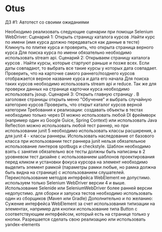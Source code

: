 # Otus
ДЗ #1: Автотест со своими ожиданиями

Необходимо реализовать следующие сценарии при помощи Selenium WebDriver:
Сценарий 1:
Открыть страницу каталога курсов .Найти курс по имени (имя курса должно передаваться как данные в тесте)
Кликнуть по плитке курса и проверить, что открыта страница верного курса
Для поиска курса по имени обязательно необходимо использовать stream api.
Сценарий 2:
Открываем страницу каталога курсов .
Найти курсы, которые стартуют раньше и позже всех. Если даты совпадают, то выбрать все такие курсы у которых дата совпадает.
Проверить, что на карточке самого раннего/позднего курсов отображается верное название курса и дата его начала
Для поиска таких курсов необходимо использовать stream api и reduce. Так же для проверки данных на странице карточки курса необходимо использовать jsoup.
Сценарий 3:
Открыть главную страницу .
В заголовке страницы открыть меню "Обучение" и выбрать случайную категорию курсов
Проверить, что открыт каталог курсов верной категории
Требования к реализации:
создавать объекты в тестах необходимо только через DI
можно использовать любой DI фреймворк (например один из Google Guice, Spring Context) или использовать Java Reflection
можно использовать любой тест раннер, но при использовании junit 5 необходимо использовать классы расширения, а для junit 4 - классы раннеры. Использовать наследование от базового класса при использовании тест раннера junit нельзя
обязательное использование линтеров spotbugs и checkstyle. Шаблон необходимо взять с занятия
обязательно все тесты должны быть написаны в 2 уровневом тест дизайне с использованием шаблонов проектирования
перед кликом и установки фокуса курсора на элемент необходимо выделить элемент рамкой (параметры рамки любые, но рамка должна быть видна на странице) с использованием слушателей. Переиспользование методов интерфейса WebElement не допустимо.
используем только Selenium WebDriver версии 4 и выше. Использование Selenide или SeleniumWebDriver более ранней версии недопустимо.
для сборки и запуска тестов необходимо использовать один из сборщиков (Maven или Gradle)
Дополнительно и по желанию:
Сужение интерфейса WebElement за счет использования типизации на элементах, например для кнопки использование типа Button с соответствующим интерфейсом, который есть на странице только у кнопки. Разрешается сделать свою реализацию или использовать yandex-elements




